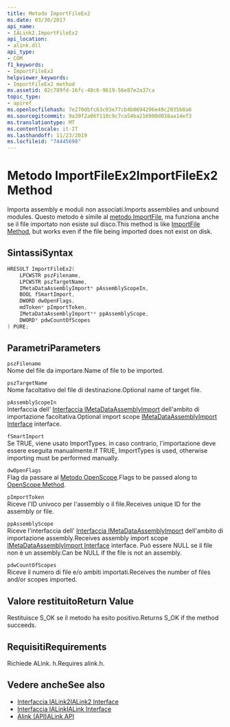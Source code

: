 ```yaml
---
title: Metodo ImportFileEx2
ms.date: 03/30/2017
api_name:
- IALink2.ImportFileEx2
api_location:
- alink.dll
api_type:
- COM
f1_keywords:
- ImportFileEx2
helpviewer_keywords:
- ImportFileEx2 method
ms.assetid: 02c789fd-16fc-48c6-9619-56e87e2a37ca
topic_type:
- apiref
ms.openlocfilehash: 7e270dbfc63c03e77cb4b0694296e48c2035b8a6
ms.sourcegitcommit: 9a39f2a06f110c9c7ca54ba216900d038aa14ef3
ms.translationtype: MT
ms.contentlocale: it-IT
ms.lasthandoff: 11/23/2019
ms.locfileid: "74445698"
---
```

# <a name="importfileex2-method"></a><span data-ttu-id="bb61c-102">Metodo ImportFileEx2</span><span class="sxs-lookup"><span data-stu-id="bb61c-102">ImportFileEx2 Method</span></span>
<span data-ttu-id="bb61c-103">Importa assembly e moduli non associati.</span><span class="sxs-lookup"><span data-stu-id="bb61c-103">Imports assemblies and unbound modules.</span></span> <span data-ttu-id="bb61c-104">Questo metodo è simile al [metodo ImportFile](importfile-method.md), ma funziona anche se il file importato non esiste sul disco.</span><span class="sxs-lookup"><span data-stu-id="bb61c-104">This method is like [ImportFile Method](importfile-method.md), but works even if the file being imported does not exist on disk.</span></span>  
  
## <a name="syntax"></a><span data-ttu-id="bb61c-105">Sintassi</span><span class="sxs-lookup"><span data-stu-id="bb61c-105">Syntax</span></span>  
  
```cpp  
HRESULT ImportFileEx2(  
    LPCWSTR pszFilename,  
    LPCWSTR pszTargetName,  
    IMetaDataAssemblyImport* pAssemblyScopeIn,  
    BOOL fSmartImport,  
    DWORD dwOpenFlags,  
    mdToken* pImportToken,  
    IMetaDataAssemblyImport** ppAssemblyScope,  
    DWORD* pdwCountOfScopes  
) PURE;  
```  
  
## <a name="parameters"></a><span data-ttu-id="bb61c-106">Parametri</span><span class="sxs-lookup"><span data-stu-id="bb61c-106">Parameters</span></span>  
 `pszFilename`  
 <span data-ttu-id="bb61c-107">Nome del file da importare.</span><span class="sxs-lookup"><span data-stu-id="bb61c-107">Name of file to be imported.</span></span>  
  
 `pszTargetName`  
 <span data-ttu-id="bb61c-108">Nome facoltativo del file di destinazione.</span><span class="sxs-lookup"><span data-stu-id="bb61c-108">Optional name of target file.</span></span>  
  
 `pAssemblyScopeIn`  
 <span data-ttu-id="bb61c-109">Interfaccia dell' [Interfaccia IMetaDataAssemblyImport](../metadata/imetadataassemblyimport-interface.md) dell'ambito di importazione facoltativa.</span><span class="sxs-lookup"><span data-stu-id="bb61c-109">Optional import scope [IMetaDataAssemblyImport Interface](../metadata/imetadataassemblyimport-interface.md) interface.</span></span>  
  
 `fSmartImport`  
 <span data-ttu-id="bb61c-110">Se TRUE, viene usato ImportTypes. in caso contrario, l'importazione deve essere eseguita manualmente.</span><span class="sxs-lookup"><span data-stu-id="bb61c-110">If TRUE, ImportTypes is used, otherwise importing must be performed manually.</span></span>  
  
 `dwOpenFlags`  
 <span data-ttu-id="bb61c-111">Flag da passare al [Metodo OpenScope](../metadata/imetadatadispenser-openscope-method.md).</span><span class="sxs-lookup"><span data-stu-id="bb61c-111">Flags to be passed along to [OpenScope Method](../metadata/imetadatadispenser-openscope-method.md).</span></span>  
  
 `pImportToken`  
 <span data-ttu-id="bb61c-112">Riceve l'ID univoco per l'assembly o il file.</span><span class="sxs-lookup"><span data-stu-id="bb61c-112">Receives unique ID for the assembly or file.</span></span>  
  
 `ppAssemblyScope`  
 <span data-ttu-id="bb61c-113">Riceve l'interfaccia dell' [Interfaccia IMetaDataAssemblyImport](../metadata/imetadataassemblyimport-interface.md) dell'ambito di importazione assembly.</span><span class="sxs-lookup"><span data-stu-id="bb61c-113">Receives assembly import scope [IMetaDataAssemblyImport Interface](../metadata/imetadataassemblyimport-interface.md) interface.</span></span> <span data-ttu-id="bb61c-114">Può essere NULL se il file non è un assembly.</span><span class="sxs-lookup"><span data-stu-id="bb61c-114">Can be NULL if the file is not an assembly.</span></span>  
  
 `pdwCountOfScopes`  
 <span data-ttu-id="bb61c-115">Riceve il numero di file e/o ambiti importati.</span><span class="sxs-lookup"><span data-stu-id="bb61c-115">Receives the number of files and/or scopes imported.</span></span>  
  
## <a name="return-value"></a><span data-ttu-id="bb61c-116">Valore restituito</span><span class="sxs-lookup"><span data-stu-id="bb61c-116">Return Value</span></span>  
 <span data-ttu-id="bb61c-117">Restituisce S_OK se il metodo ha esito positivo.</span><span class="sxs-lookup"><span data-stu-id="bb61c-117">Returns S_OK if the method succeeds.</span></span>  
  
## <a name="requirements"></a><span data-ttu-id="bb61c-118">Requisiti</span><span class="sxs-lookup"><span data-stu-id="bb61c-118">Requirements</span></span>  
 <span data-ttu-id="bb61c-119">Richiede ALink. h.</span><span class="sxs-lookup"><span data-stu-id="bb61c-119">Requires alink.h.</span></span>  
  
## <a name="see-also"></a><span data-ttu-id="bb61c-120">Vedere anche</span><span class="sxs-lookup"><span data-stu-id="bb61c-120">See also</span></span>

- [<span data-ttu-id="bb61c-121">Interfaccia IALink2</span><span class="sxs-lookup"><span data-stu-id="bb61c-121">IALink2 Interface</span></span>](ialink2-interface.md)
- [<span data-ttu-id="bb61c-122">Interfaccia IALink</span><span class="sxs-lookup"><span data-stu-id="bb61c-122">IALink Interface</span></span>](ialink-interface.md)
- [<span data-ttu-id="bb61c-123">Alink (API)</span><span class="sxs-lookup"><span data-stu-id="bb61c-123">ALink API</span></span>](index.md)
